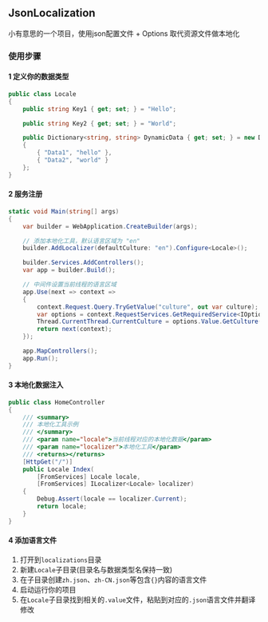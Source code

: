 ## JsonLocalization
小有意思的一个项目，使用json配置文件 + Options 取代资源文件做本地化

### 使用步骤
#### 1 定义你的数据类型
```c#
public class Locale
{
    public string Key1 { get; set; } = "Hello";

    public string Key2 { get; set; } = "World";

    public Dictionary<string, string> DynamicData { get; set; } = new Dictionary<string, string>
    {
        { "Data1", "hello" },
        { "Data2", "world" }        
    };
}
```

#### 2 服务注册
```c#
static void Main(string[] args)
{
    var builder = WebApplication.CreateBuilder(args);

    // 添加本地化工具，默认语言区域为 "en"
    builder.AddLocalizer(defaultCulture: "en").Configure<Locale>();

    builder.Services.AddControllers();
    var app = builder.Build();

    // 中间件设置当前线程的语言区域
    app.Use(next => context =>
    {
        context.Request.Query.TryGetValue("culture", out var culture);
        var options = context.RequestServices.GetRequiredService<IOptions<LocalizerOptions>>();
        Thread.CurrentThread.CurrentCulture = options.Value.GetCulture(culture);
        return next(context);
    });

    app.MapControllers();
    app.Run();
} 
```


#### 3 本地化数据注入
```c#
public class HomeController
{
    /// <summary>
    /// 本地化工具示例
    /// </summary>
    /// <param name="locale">当前线程对应的本地化数据</param>
    /// <param name="localizer">本地化工具</param>
    /// <returns></returns>
    [HttpGet("/")]
    public Locale Index(
        [FromServices] Locale locale,
        [FromServices] ILocalizer<Locale> localizer)
    {
        Debug.Assert(locale == localizer.Current);
        return locale;
    }
}
```

#### 4 添加语言文件
1. 打开到`localizations`目录
2. 新建`Locale`子目录(目录名与数据类型名保持一致)
3. 在子目录创建`zh.json`、`zh-CN.json`等包含`{}`内容的语言文件
4. 启动运行你的项目
5. 在`Locale`子目录找到相关的`.value`文件，粘贴到对应的`.json`语言文件并翻译修改